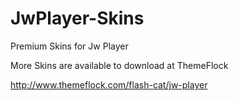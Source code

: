 JwPlayer-Skins
==============

Premium Skins for Jw Player

More Skins are available to download at ThemeFlock

http://www.themeflock.com/flash-cat/jw-player
